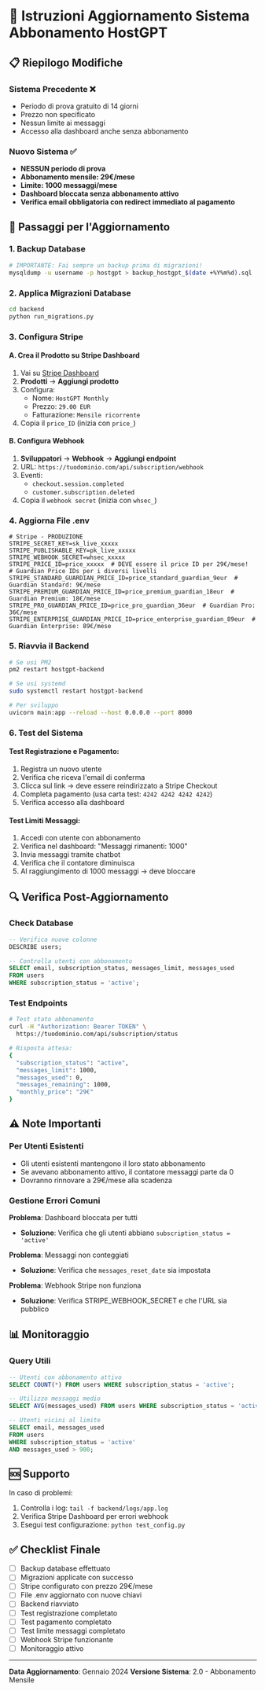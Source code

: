 # 🚀 Istruzioni Aggiornamento Sistema Abbonamento HostGPT

## 📋 Riepilogo Modifiche

### Sistema Precedente ❌
- Periodo di prova gratuito di 14 giorni
- Prezzo non specificato
- Nessun limite ai messaggi
- Accesso alla dashboard anche senza abbonamento

### Nuovo Sistema ✅
- **NESSUN periodo di prova**
- **Abbonamento mensile: 29€/mese**
- **Limite: 1000 messaggi/mese**
- **Dashboard bloccata senza abbonamento attivo**
- **Verifica email obbligatoria con redirect immediato al pagamento**

## 🔧 Passaggi per l'Aggiornamento

### 1. Backup Database
```bash
# IMPORTANTE: Fai sempre un backup prima di migrazioni!
mysqldump -u username -p hostgpt > backup_hostgpt_$(date +%Y%m%d).sql
```

### 2. Applica Migrazioni Database
```bash
cd backend
python run_migrations.py
```

### 3. Configura Stripe

#### A. Crea il Prodotto su Stripe Dashboard
1. Vai su [Stripe Dashboard](https://dashboard.stripe.com)
2. **Prodotti** → **Aggiungi prodotto**
3. Configura:
   - Nome: `HostGPT Monthly`
   - Prezzo: `29.00 EUR`
   - Fatturazione: `Mensile ricorrente`
4. Copia il `price_ID` (inizia con `price_`)

#### B. Configura Webhook
1. **Sviluppatori** → **Webhook** → **Aggiungi endpoint**
2. URL: `https://tuodominio.com/api/subscription/webhook`
3. Eventi:
   - `checkout.session.completed`
   - `customer.subscription.deleted`
4. Copia il `webhook secret` (inizia con `whsec_`)

### 4. Aggiorna File .env
```env
# Stripe - PRODUZIONE
STRIPE_SECRET_KEY=sk_live_xxxxx
STRIPE_PUBLISHABLE_KEY=pk_live_xxxxx
STRIPE_WEBHOOK_SECRET=whsec_xxxxx
STRIPE_PRICE_ID=price_xxxxx  # DEVE essere il price ID per 29€/mese!
# Guardian Price IDs per i diversi livelli
STRIPE_STANDARD_GUARDIAN_PRICE_ID=price_standard_guardian_9eur  # Guardian Standard: 9€/mese
STRIPE_PREMIUM_GUARDIAN_PRICE_ID=price_premium_guardian_18eur  # Guardian Premium: 18€/mese
STRIPE_PRO_GUARDIAN_PRICE_ID=price_pro_guardian_36eur  # Guardian Pro: 36€/mese
STRIPE_ENTERPRISE_GUARDIAN_PRICE_ID=price_enterprise_guardian_89eur  # Guardian Enterprise: 89€/mese
```

### 5. Riavvia il Backend
```bash
# Se usi PM2
pm2 restart hostgpt-backend

# Se usi systemd
sudo systemctl restart hostgpt-backend

# Per sviluppo
uvicorn main:app --reload --host 0.0.0.0 --port 8000
```

### 6. Test del Sistema

#### Test Registrazione e Pagamento:
1. Registra un nuovo utente
2. Verifica che riceva l'email di conferma
3. Clicca sul link → deve essere reindirizzato a Stripe Checkout
4. Completa pagamento (usa carta test: `4242 4242 4242 4242`)
5. Verifica accesso alla dashboard

#### Test Limiti Messaggi:
1. Accedi con utente con abbonamento
2. Verifica nel dashboard: "Messaggi rimanenti: 1000"
3. Invia messaggi tramite chatbot
4. Verifica che il contatore diminuisca
5. Al raggiungimento di 1000 messaggi → deve bloccare

## 🔍 Verifica Post-Aggiornamento

### Check Database
```sql
-- Verifica nuove colonne
DESCRIBE users;

-- Controlla utenti con abbonamento
SELECT email, subscription_status, messages_limit, messages_used 
FROM users 
WHERE subscription_status = 'active';
```

### Test Endpoints
```bash
# Test stato abbonamento
curl -H "Authorization: Bearer TOKEN" \
  https://tuodominio.com/api/subscription/status

# Risposta attesa:
{
  "subscription_status": "active",
  "messages_limit": 1000,
  "messages_used": 0,
  "messages_remaining": 1000,
  "monthly_price": "29€"
}
```

## ⚠️ Note Importanti

### Per Utenti Esistenti
- Gli utenti esistenti mantengono il loro stato abbonamento
- Se avevano abbonamento attivo, il contatore messaggi parte da 0
- Dovranno rinnovare a 29€/mese alla scadenza

### Gestione Errori Comuni

**Problema**: Dashboard bloccata per tutti
- **Soluzione**: Verifica che gli utenti abbiano `subscription_status = 'active'`

**Problema**: Messaggi non conteggiati
- **Soluzione**: Verifica che `messages_reset_date` sia impostata

**Problema**: Webhook Stripe non funziona
- **Soluzione**: Verifica STRIPE_WEBHOOK_SECRET e che l'URL sia pubblico

## 📊 Monitoraggio

### Query Utili
```sql
-- Utenti con abbonamento attivo
SELECT COUNT(*) FROM users WHERE subscription_status = 'active';

-- Utilizzo messaggi medio
SELECT AVG(messages_used) FROM users WHERE subscription_status = 'active';

-- Utenti vicini al limite
SELECT email, messages_used 
FROM users 
WHERE subscription_status = 'active' 
AND messages_used > 900;
```

## 🆘 Supporto

In caso di problemi:
1. Controlla i log: `tail -f backend/logs/app.log`
2. Verifica Stripe Dashboard per errori webhook
3. Esegui test configurazione: `python test_config.py`

## ✅ Checklist Finale

- [ ] Backup database effettuato
- [ ] Migrazioni applicate con successo
- [ ] Stripe configurato con prezzo 29€/mese
- [ ] File .env aggiornato con nuove chiavi
- [ ] Backend riavviato
- [ ] Test registrazione completato
- [ ] Test pagamento completato
- [ ] Test limite messaggi completato
- [ ] Webhook Stripe funzionante
- [ ] Monitoraggio attivo

---
**Data Aggiornamento**: Gennaio 2024
**Versione Sistema**: 2.0 - Abbonamento Mensile
